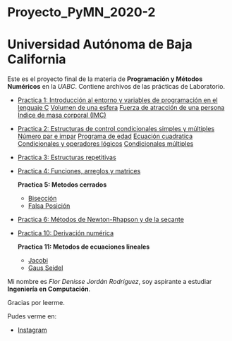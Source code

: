 # Proyecto_PyMN_2020-2
# Universidad Autónoma de Baja California

Este es el proyecto final de la materia de **Programación y Métodos Numéricos** en la _UABC_. Contiene archivos de las prácticas de Laboratorio.

* [Practica 1: Introducción al entorno y variables de programación en el lenguaje C](https://github.com/florjordan/Proyecto_PyMN_2020-2/tree/main/Practica%201)
   [Volumen de una esfera](https://github.com/florjordan/Proyecto_PyMN_2020-2/blob/main/Practica%201/Volumen%20esfera.cpp)
   [Fuerza de atracción de una persona](https://github.com/florjordan/Proyecto_PyMN_2020-2/blob/main/Practica%201/Fuerza%20de%20atracci%C3%B3n.cpp)
   [Índice de masa corporal (IMC)](https://github.com/florjordan/Proyecto_PyMN_2020-2/blob/main/Practica%201/IMC.cpp)
   

* [Practica 2: Estructuras de control condicionales simples y múltiples](https://github.com/florjordan/Proyecto_PyMN_2020-2/tree/main/Practica%202)
   [Número par e impar]()
   [Programa de edad](https://github.com/florjordan/Proyecto_PyMN_2020-2/blob/main/Practica%202/2.cpp)
   [Ecuación cuadratica](https://github.com/florjordan/Proyecto_PyMN_2020-2/blob/main/Practica%202/3.cpp)
   [Condicionales y operadores lógicos](https://github.com/florjordan/Proyecto_PyMN_2020-2/blob/main/Practica%202/5.cpp)
   [Condicionales múltiples](https://github.com/florjordan/Proyecto_PyMN_2020-2/blob/main/Practica%202/6.cpp)

* [Practica 3: Estructuras repetitivas](https://github.com/florjordan/Proyecto_PyMN_2020-2/tree/main/Practica%203)

* [Practica 4: Funciones, arreglos y matrices](https://github.com/florjordan/Proyecto_PyMN_2020-2/blob/main/Practica%204/4-flor.cpp)

  **Practica 5: Metodos cerrados**
    * [Bisección](https://github.com/florjordan/Proyecto_PyMN_2020-2/blob/main/Practica%205/Bisecci%C3%B3n.cpp)
    * [Falsa Posición](https://github.com/florjordan/Proyecto_PyMN_2020-2/blob/main/Practica%205/Falsa%20posici%C3%B3n.cpp)


* [Practica 6: Métodos de Newton-Rhapson y de la secante](https://github.com/florjordan/Proyecto_PyMN_2020-2/blob/main/Practica%206/Practica%206.cpp)

* [Practica 10: Derivación numérica](https://github.com/florjordan/Proyecto_PyMN_2020-2/blob/main/Practica%2010/Practica%2010.cpp)

  **Practica 11: Metodos de ecuaciones lineales**
    * [Jacobi](https://github.com/florjordan/Proyecto_PyMN_2020-2/blob/main/Practica%2011/Jacobi.cpp)
    * [Gaus Seidel](https://github.com/florjordan/Proyecto_PyMN_2020-2/blob/main/Practica%2011/GaussSeidel.cpp)

Mi nombre es *Flor Denisse Jordán Rodríguez*, soy aspirante a estudiar **Ingeniería en Computación**.

Gracias por leerme. 

Pudes verme en:
* [Instagram](https://www.instagram.com/flor.jordan/)
